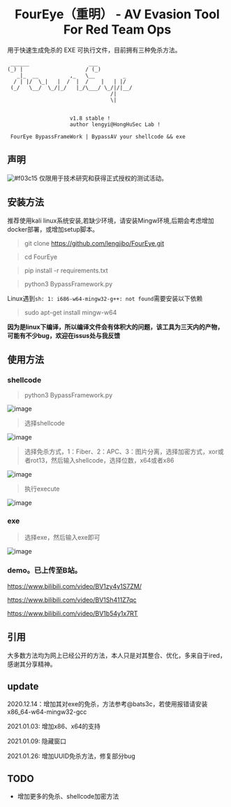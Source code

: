 <h1 align="center"> FourEye（重明） - AV Evasion Tool For Red Team Ops</h1>

用于快速生成免杀的 EXE 可执行文件，目前拥有三种免杀方法。

```
 ______                   ___           
(_) |                    / (_)          
   _|_  __          ,_   \__         _  
  / | |/  \_|   |  /  |  /    |   | |/  
 (_/   \__/  \_/|_/   |_/\___/ \_/|/|__/
                                 /|     
                                 \|   


                    v1.8 stable !
                    author lengyi@HongHuSec Lab !

 FourEye BypassFrameWork | BypassAV your shellcode && exe 
```

## 声明
![#f03c15](https://via.placeholder.com/15/f03c15/000000?text=+) 仅限用于技术研究和获得正式授权的测试活动。

## 安装方法

推荐使用kali linux系统安装,若缺少环境，请安装Mingw环境,后期会考虑增加docker部署，或增加setup脚本。

> git clone https://github.com/lengjibo/FourEye.git

> cd FourEye

> pip install -r requirements.txt

> python3 BypassFramework.py

Linux遇到`sh: 1: i686-w64-mingw32-g++: not found`需要安装以下依赖  
> sudo apt-get install mingw-w64

**因为是linux下编译，所以编译文件会有体积大的问题，该工具为三天内的产物，可能有不少bug，欢迎在issus处与我反馈**


## 使用方法

### shellcode

> python3 BypassFramework.py

![image](https://raw.githubusercontent.com/lengjibo/FourEye/main/image/1.png)

> 选择shellcode

![image](https://raw.githubusercontent.com/lengjibo/FourEye/main/image/2.png)

> 选择免杀方式，1：Fiber、2：APC、3：图片分离，选择加密方式，xor或者rot13，然后输入shellcode，选择位数，x64或者x86

![image](https://raw.githubusercontent.com/lengjibo/FourEye/main/image/3.png)

> 执行execute

![image](https://raw.githubusercontent.com/lengjibo/FourEye/main/image/4.png)


### exe

> 选择exe，然后输入exe即可


![image](https://raw.githubusercontent.com/lengjibo/FourEye/main/image/5.png)


### demo。已上传至B站。

https://www.bilibili.com/video/BV1zy4y1S7ZM/

https://www.bilibili.com/video/BV1Sh411Z7qc

https://www.bilibili.com/video/BV1b54y1x7RT

## 引用

大多数方法均为网上已经公开的方法，本人只是对其整合、优化，多来自于ired，感谢其分享精神。

## update

2020.12.14：增加其对exe的免杀，方法参考@bats3c，若使用报错请安装x86_64-w64-mingw32-gcc

2021.01.03: 增加x86、x64的支持

2021.01.09: 隐藏窗口

2021.01.26: 增加UUID免杀方法，修复部分bug


## TODO

- 增加更多的免杀、shellcode加密方法


